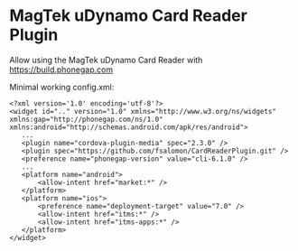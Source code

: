 # MagTek uDynamo Card Reader Plugin #

Allow using the MagTek uDynamo Card Reader with https://build.phonegap.com

Minimal working config.xml:

 ```
<?xml version='1.0' encoding='utf-8'?>
<widget id=".." version="1.0" xmlns="http://www.w3.org/ns/widgets" xmlns:gap="http://phonegap.com/ns/1.0" xmlns:android="http://schemas.android.com/apk/res/android">
    ...
    <plugin name="cordova-plugin-media" spec="2.3.0" />
    <plugin spec="https://github.com/fsalomon/CardReaderPlugin.git" />
    <preference name="phonegap-version" value="cli-6.1.0" />
    ...
    <platform name="android">
        <allow-intent href="market:*" />
    </platform>
    <platform name="ios">
        <preference name="deployment-target" value="7.0" />
        <allow-intent href="itms:*" />
        <allow-intent href="itms-apps:*" />
    </platform>
</widget>
 ```
